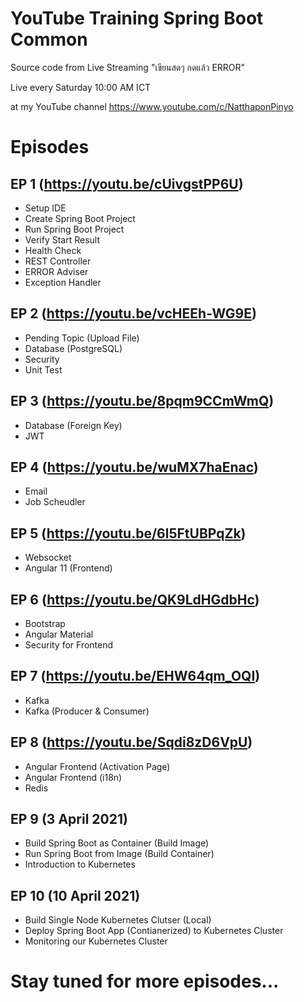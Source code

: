 # YouTube Training Spring Boot Common

Source code from Live Streaming "เขียนสดๆ กดแล้ว ERROR" 

Live every Saturday 10:00 AM ICT 

at my YouTube channel https://www.youtube.com/c/NatthaponPinyo

# Episodes

## EP 1 (https://youtu.be/cUivgstPP6U)
- Setup IDE
- Create Spring Boot Project
- Run Spring Boot Project
- Verify Start Result
- Health Check
- REST Controller
- ERROR Adviser
- Exception Handler

## EP 2 (https://youtu.be/vcHEEh-WG9E)
- Pending Topic (Upload File)
- Database (PostgreSQL)
- Security
- Unit Test

## EP 3 (https://youtu.be/8pqm9CCmWmQ)
- Database (Foreign Key)
- JWT

## EP 4 (https://youtu.be/wuMX7haEnac)
- Email
- Job Scheudler

## EP 5 (https://youtu.be/6l5FtUBPqZk)
- Websocket
- Angular 11 (Frontend)

## EP 6 (https://youtu.be/QK9LdHGdbHc)
- Bootstrap
- Angular Material  
- Security for Frontend

## EP 7 (https://youtu.be/EHW64qm_OQI)
- Kafka
- Kafka (Producer & Consumer)

## EP 8 (https://youtu.be/Sqdi8zD6VpU)
- Angular Frontend (Activation Page)
- Angular Frontend (i18n)
- Redis

## EP 9 (3 April 2021)
- Build Spring Boot as Container (Build Image)
- Run Spring Boot from Image (Build Container)
- Introduction to Kubernetes

## EP 10 (10 April 2021)
- Build Single Node Kubernetes Clutser (Local)
- Deploy Spring Boot App (Contianerized) to Kubernetes Cluster
- Monitoring our Kubernetes Cluster

# Stay tuned for more episodes...
